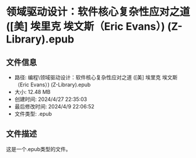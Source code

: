 ﻿# 领域驱动设计：软件核心复杂性应对之道 ([美] 埃里克 埃文斯（Eric Evans）) (Z-Library).epub

## 文件信息
- 路径: 编程\领域驱动设计：软件核心复杂性应对之道 ([美] 埃里克 埃文斯（Eric Evans）) (Z-Library).epub
- 大小: 12.48 MB
- 创建时间: 2024/4/27 22:35:03
- 最后修改时间: 2024/4/9 22:06:52
- 文件类型: .epub

## 文件描述
这是一个.epub类型的文件。


